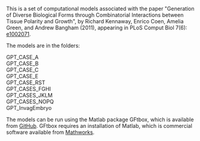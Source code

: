 This is a set of computational models associated with the paper "Generation of Diverse Biological Forms through Combinatorial Interactions between Tissue Polarity and Growth", by Richard Kennaway, Enrico Coen, Amelia Green, and Andrew Bangham (2011), appearing in PLoS Comput Biol 7(6): [e1002071](doi:10.1371/journal.pcbi.1002071).

The models are in the folders:

GPT\_CASE\_A  GPT\_CASE\_B  GPT\_CASE\_C  GPT\_CASE\_E  GPT\_CASE\_RST  GPT\_CASES\_FGHI  GPT\_CASES\_JKLM  GPT\_CASES\_NOPQ  GPT\_InvagEmbryo

The models can be run using the Matlab package GFtbox, which is available from [GitHub](https://github.com/JIC-Enrico-Coen/GrowthToolbox). GFtbox requires an installation of Matlab, which is commercial software available from [Mathworks](https://Mathworks.com).